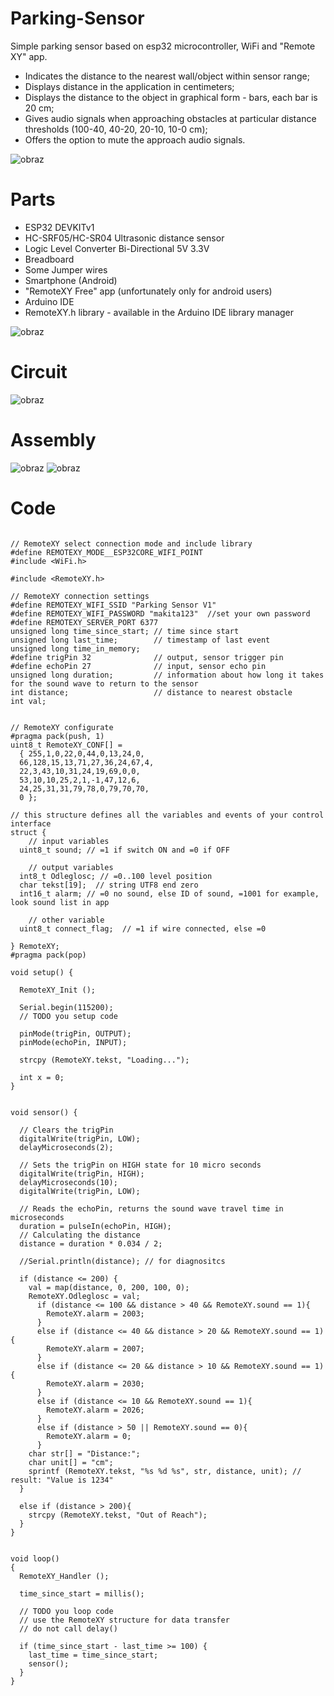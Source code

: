 # Parking-Sensor
Simple parking sensor based on esp32 microcontroller, WiFi and "Remote XY" app.

- Indicates the distance to the nearest wall/object within sensor range;
- Displays distance in the application in centimeters;
- Displays the distance to the object in graphical form - bars, each bar is 20 cm;
- Gives audio signals when approaching obstacles at particular distance thresholds (100-40, 40-20, 20-10, 10-0 cm); 
- Offers the option to mute the approach audio signals.

![obraz](https://github.com/Kami32l/Parking-Sensor/blob/e58c6e5bd300c0bbd9918c9210e369cb94544581/Images/Parking%20Sensor%20V1_front.jpg)
# Parts
- ESP32 DEVKITv1
- HC-SRF05/HC-SR04 Ultrasonic distance sensor
- Logic Level Converter Bi-Directional 5V 3.3V
- Breadboard
- Some Jumper wires 
- Smartphone (Android)
- "RemoteXY Free" app (unfortunately only for android users)
- Arduino IDE
- RemoteXY.h library - available in the Arduino IDE library manager

![obraz](https://github.com/Kami32l/Parking-Sensor/blob/e58c6e5bd300c0bbd9918c9210e369cb94544581/Images/Parking%20Sensor%20V1_parts.jpg)
# Circuit
![obraz](https://github.com/Kami32l/Parking-Sensor/blob/d5d1f2b9ff7ff585e01e4d1c6590c796b50e3e71/Images/Parking%20Sensor%20V1_circuit.png)
# Assembly
![obraz](https://github.com/Kami32l/Parking-Sensor/blob/e58c6e5bd300c0bbd9918c9210e369cb94544581/Images/Parking%20Sensor%20V1_back.jpg)
![obraz](https://github.com/Kami32l/Parking-Sensor/blob/e58c6e5bd300c0bbd9918c9210e369cb94544581/Images/Parking%20Sensor%20V1_assembled.jpg)
# Code
```

// RemoteXY select connection mode and include library 
#define REMOTEXY_MODE__ESP32CORE_WIFI_POINT
#include <WiFi.h>

#include <RemoteXY.h>

// RemoteXY connection settings 
#define REMOTEXY_WIFI_SSID "Parking Sensor V1"
#define REMOTEXY_WIFI_PASSWORD "makita123"  //set your own password
#define REMOTEXY_SERVER_PORT 6377
unsigned long time_since_start; // time since start
unsigned long last_time;        // timestamp of last event 
unsigned long time_in_memory; 
#define trigPin 32              // output, sensor trigger pin
#define echoPin 27              // input, sensor echo pin
unsigned long duration;         // information about how long it takes for the sound wave to return to the sensor
int distance;                   // distance to nearest obstacle
int val;


// RemoteXY configurate  
#pragma pack(push, 1)
uint8_t RemoteXY_CONF[] =
  { 255,1,0,22,0,44,0,13,24,0,
  66,128,15,13,71,27,36,24,67,4,
  22,3,43,10,31,24,19,69,0,0,
  53,10,10,25,2,1,-1,47,12,6,
  24,25,31,31,79,78,0,79,70,70,
  0 }; 
  
// this structure defines all the variables and events of your control interface 
struct {
    // input variables
  uint8_t sound; // =1 if switch ON and =0 if OFF 
  
    // output variables
  int8_t Odleglosc; // =0..100 level position 
  char tekst[19];  // string UTF8 end zero 
  int16_t alarm; // =0 no sound, else ID of sound, =1001 for example, look sound list in app 
  
    // other variable
  uint8_t connect_flag;  // =1 if wire connected, else =0 

} RemoteXY;
#pragma pack(pop)
  
void setup() {

  RemoteXY_Init (); 
  
  Serial.begin(115200);
  // TODO you setup code
 
  pinMode(trigPin, OUTPUT);
  pinMode(echoPin, INPUT);

  strcpy (RemoteXY.tekst, "Loading...");

  int x = 0;
}


void sensor() {
  
  // Clears the trigPin
  digitalWrite(trigPin, LOW);
  delayMicroseconds(2);

  // Sets the trigPin on HIGH state for 10 micro seconds
  digitalWrite(trigPin, HIGH);
  delayMicroseconds(10);
  digitalWrite(trigPin, LOW);

  // Reads the echoPin, returns the sound wave travel time in microseconds
  duration = pulseIn(echoPin, HIGH);
  // Calculating the distance
  distance = duration * 0.034 / 2;
  
  //Serial.println(distance); // for diagnositcs
  
  if (distance <= 200) {
    val = map(distance, 0, 200, 100, 0);
    RemoteXY.Odleglosc = val;
      if (distance <= 100 && distance > 40 && RemoteXY.sound == 1){
        RemoteXY.alarm = 2003;
      }
      else if (distance <= 40 && distance > 20 && RemoteXY.sound == 1){
        RemoteXY.alarm = 2007;
      }
      else if (distance <= 20 && distance > 10 && RemoteXY.sound == 1){
        RemoteXY.alarm = 2030;
      }
      else if (distance <= 10 && RemoteXY.sound == 1){
        RemoteXY.alarm = 2026;
      }
      else if (distance > 50 || RemoteXY.sound == 0){
        RemoteXY.alarm = 0;
      }
    char str[] = "Distance:";
    char unit[] = "cm";
    sprintf (RemoteXY.tekst, "%s %d %s", str, distance, unit); // result: "Value is 1234" 
  }
  
  else if (distance > 200){
    strcpy (RemoteXY.tekst, "Out of Reach");
  }
}


void loop() 
{ 
  RemoteXY_Handler ();

  time_since_start = millis();
  
  // TODO you loop code
  // use the RemoteXY structure for data transfer
  // do not call delay()
  
  if (time_since_start - last_time >= 100) {
    last_time = time_since_start;
    sensor();
  }
}

```
